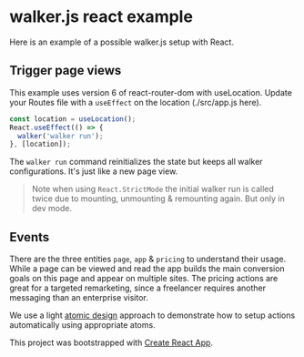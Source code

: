 # walker.js react example

Here is an example of a possible walker.js setup with React.

## Trigger page views

This example uses version 6 of react-router-dom with useLocation.
Update your Routes file with a `useEffect` on the location (./src/app.js here).

```js
const location = useLocation();
React.useEffect(() => {
  walker('walker run');
}, [location]);
```

The `walker run` command reinitializes the state but keeps all walker configurations. It's just like a new page view.

> Note when using `React.StrictMode` the initial walker run is called twice due to mounting, unmounting & remounting again. But only in dev mode.

## Events

There are the three entities `page`, `app` & `pricing` to understand their usage.
While a page can be viewed and read the app builds the main conversion goals on this page and appear on multiple sites. The pricing actions are great for a targeted remarketing, since a freelancer requires another messaging than an enterprise visitor.

We use a light [atomic design](https://bradfrost.com/blog/post/atomic-web-design/) approach to demonstrate how to setup actions automatically using appropriate atoms.

This project was bootstrapped with [Create React App](https://github.com/facebook/create-react-app).
